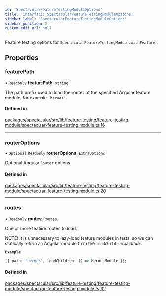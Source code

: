 ```yaml
---
id: 'SpectacularFeatureTestingModuleOptions'
title: 'Interface: SpectacularFeatureTestingModuleOptions'
sidebar_label: 'SpectacularFeatureTestingModuleOptions'
sidebar_position: 0
custom_edit_url: null
---
```


Feature testing options for `SpectacularFeatureTestingModule.withFeature`.

## Properties

### featurePath

• `Readonly` **featurePath**: `string`

The path prefix used to load the routes of the specified Angular feature module, for example `'heroes'`.

#### Defined in

[packages/spectacular/src/lib/feature-testing/feature-testing-module/spectacular-feature-testing.module.ts:16](https://github.com/ngworker/ngworker/blob/d3bf6f9/packages/spectacular/src/lib/feature-testing/feature-testing-module/spectacular-feature-testing.module.ts#L16)

---

### routerOptions

• `Optional` `Readonly` **routerOptions**: `ExtraOptions`

Optional Angular `Router` options.

#### Defined in

[packages/spectacular/src/lib/feature-testing/feature-testing-module/spectacular-feature-testing.module.ts:20](https://github.com/ngworker/ngworker/blob/d3bf6f9/packages/spectacular/src/lib/feature-testing/feature-testing-module/spectacular-feature-testing.module.ts#L20)

---

### routes

• `Readonly` **routes**: `Routes`

One or more feature routes to load.

NOTE! It is unnecessary to lazy-load feature modules in tests, so we can statically return an Angular module from the `loadChildren` callback.

**`Example`**

```typescript
[{ path: 'heroes', loadChildren: () => HeroesModule }];
```

#### Defined in

[packages/spectacular/src/lib/feature-testing/feature-testing-module/spectacular-feature-testing.module.ts:32](https://github.com/ngworker/ngworker/blob/d3bf6f9/packages/spectacular/src/lib/feature-testing/feature-testing-module/spectacular-feature-testing.module.ts#L32)
